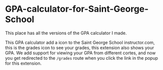 # GPA-calculator-for-Saint-George-School
This place has all the versions of the GPA calculator I made.

This GPA calculator add a icon to the Saint George School instructor.com, this is the grades icon to see your grades, this extension also shows your GPA. We add support for viewing your GPA from different cortes, and now you get redirected to the `/grades` route when you click the link in the popup for this extension.
